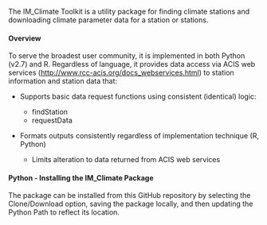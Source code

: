 The IM_Climate Toolkit is a utility package for finding climate stations and downloading climate parameter data for a station or stations.  

#### Overview ####

To serve the broadest user community, it is implemented in both Python (v2.7) and R. Regardless of language, it provides data access via ACIS web services (http://www.rcc-acis.org/docs_webservices.html) to station information and station data that:

+ Supports basic data request functions using consistent (identical) logic:

  * findStation
  * requestData

+ Formats outputs consistently regardless of implementation technique (R, Python)

  * Limits alteration to data returned from ACIS web services


#### Python - Installing the IM_Climate Package ####

The package can be installed from this GitHub repository by selecting the Clone/Download option, saving the package locally, and then updating the Python Path to reflect its location. 
